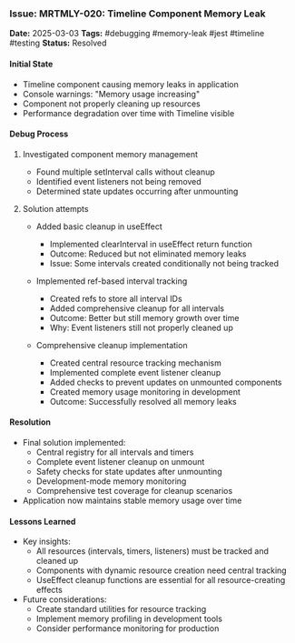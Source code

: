 ### Issue: MRTMLY-020: Timeline Component Memory Leak
**Date:** 2025-03-03
**Tags:** #debugging #memory-leak #jest #timeline #testing
**Status:** Resolved

#### Initial State
- Timeline component causing memory leaks in application
- Console warnings: "Memory usage increasing"
- Component not properly cleaning up resources
- Performance degradation over time with Timeline visible

#### Debug Process
1. Investigated component memory management
   - Found multiple setInterval calls without cleanup
   - Identified event listeners not being removed
   - Determined state updates occurring after unmounting

2. Solution attempts
   - Added basic cleanup in useEffect
     - Implemented clearInterval in useEffect return function
     - Outcome: Reduced but not eliminated memory leaks
     - Issue: Some intervals created conditionally not being tracked

   - Implemented ref-based interval tracking
     - Created refs to store all interval IDs
     - Added comprehensive cleanup for all intervals
     - Outcome: Better but still memory growth over time
     - Why: Event listeners still not properly cleaned up

   - Comprehensive cleanup implementation
     - Created central resource tracking mechanism
     - Implemented complete event listener cleanup
     - Added checks to prevent updates on unmounted components
     - Created memory usage monitoring in development
     - Outcome: Successfully resolved all memory leaks

#### Resolution
- Final solution implemented:
  - Central registry for all intervals and timers
  - Complete event listener cleanup on unmount
  - Safety checks for state updates after unmounting
  - Development-mode memory monitoring
  - Comprehensive test coverage for cleanup scenarios
- Application now maintains stable memory usage over time

#### Lessons Learned
- Key insights:
  - All resources (intervals, timers, listeners) must be tracked and cleaned up
  - Components with dynamic resource creation need central tracking
  - UseEffect cleanup functions are essential for all resource-creating effects
- Future considerations:
  - Create standard utilities for resource tracking
  - Implement memory profiling in development tools
  - Consider performance monitoring for production